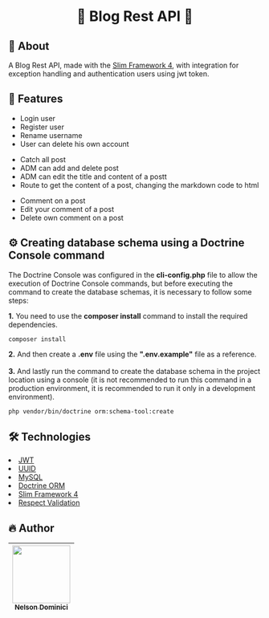 
<h1 align="center" >

💜 Blog Rest API 💜

</h1>

<h2>🚀 About</h2>
<p>
A Blog Rest API, made with the <a href="https://www.slimframework.com/docs/v4/">Slim Framework 4</a>, with integration for exception handling and authentication users using jwt token.
</p>
  
<h2>🎱 Features</h2>

<ul>
  <li>Login user</li>
  <li>Register user</li>
  <li>Rename username</li>
  <li>User can delete his own account</li>
</ul>

<ul>
  <li>Catch all post</li>
  <li>ADM can add and delete post</li>
  <li>ADM can edit the title and content of a postt</li>
  <li>Route to get the content of a post, changing the markdown code to html</li>
</ul>

<ul>
  <li>Comment on a post</li>
  <li>Edit your comment of a post</li>
  <li>Delete own comment on a post</li>
</ul>

<h2>⚙ Creating database schema using a Doctrine Console command</h2>
<p>The Doctrine Console was configured in the <strong>cli-config.php</strong> file to allow the execution of Doctrine Console commands, but before executing the command to create the database schemas, it is necessary to follow some steps:
</p>
<p>
  <strong>1.</strong> You need to use the <strong>composer install</strong> command to install the required dependencies.
  
  ```
  composer install
  ```
  <strong>2.</strong> And then create a <strong>.env</strong> file using the <strong>".env.example"</strong> file as a reference.<br><br>
  <strong>3.</strong> And lastly run the command to create the database schema in the project location using a console (it is not recommended to run this command in a production environment, it is recommended to run it only in a development environment).
   
  ```
  php vendor/bin/doctrine orm:schema-tool:create
  ```
  
</p>

<h2>🛠 Technologies</h2>

<li><a href="https://jwt.io">JWT</a></li>
<li><a href="https://packagist.org/packages/ramsey/uuid">UUID</a></li>
<li><a href="https://www.mysql.com/">MySQL</a></li>
<li><a href="https://www.doctrine-project.org/projects/doctrine-orm/en/2.15/index.html">Doctrine ORM</a></li>
<li><a href="https://www.slimframework.com/docs/v4/">Slim Framework 4</a></li>
<li><a href="https://respect-validation.readthedocs.io/en/latest/">Respect Validation</a></li>


<h2>🔥 Author</h2>

| [<img src="https://avatars.githubusercontent.com/Nelson-Dominici" width=115><br><sub>Nelson Dominici</sub>](https://github.com/Nelson-Dominici) |
| :---: |
